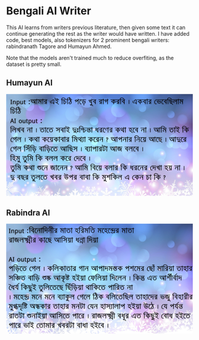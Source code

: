 # Bengali AI Writer
This AI learns from writers previous literature, then given some text 
it can continue generating the rest as the writer would have written.
I have added code, best models, also tokenizers for 2 prominent bengali 
writers: rabindranath Tagore and Humayun Ahmed. 

Note that the models aren't trained much to reduce overfiting, as the dataset
is pretty small.

## Humayun AI
![](Humayun%20ai/dorojar%20opashe.jpg)

## Rabindra AI
![](Rabindra%20ai/chokher%20bali.jpg)